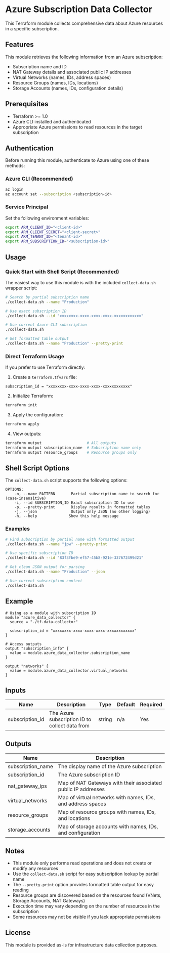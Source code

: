 # Azure Subscription Data Collector

This Terraform module collects comprehensive data about Azure resources in a specific subscription.

## Features

This module retrieves the following information from an Azure subscription:
- Subscription name and ID
- NAT Gateway details and associated public IP addresses
- Virtual Networks (names, IDs, address spaces)
- Resource Groups (names, IDs, locations)
- Storage Accounts (names, IDs, configuration details)

## Prerequisites

- Terraform >= 1.0
- Azure CLI installed and authenticated
- Appropriate Azure permissions to read resources in the target subscription

## Authentication

Before running this module, authenticate to Azure using one of these methods:

### Azure CLI (Recommended)
```bash
az login
az account set --subscription <subscription-id>
```

### Service Principal
Set the following environment variables:
```bash
export ARM_CLIENT_ID="<client-id>"
export ARM_CLIENT_SECRET="<client-secret>"
export ARM_TENANT_ID="<tenant-id>"
export ARM_SUBSCRIPTION_ID="<subscription-id>"
```

## Usage

### Quick Start with Shell Script (Recommended)

The easiest way to use this module is with the included `collect-data.sh` wrapper script:

```bash
# Search by partial subscription name
./collect-data.sh --name "Production"

# Use exact subscription ID
./collect-data.sh --id "xxxxxxxx-xxxx-xxxx-xxxx-xxxxxxxxxxxx"

# Use current Azure CLI subscription
./collect-data.sh

# Get formatted table output
./collect-data.sh --name "Production" --pretty-print
```

### Direct Terraform Usage

If you prefer to use Terraform directly:

1. Create a `terraform.tfvars` file:
```hcl
subscription_id = "xxxxxxxx-xxxx-xxxx-xxxx-xxxxxxxxxxxx"
```

2. Initialize Terraform:
```bash
terraform init
```

3. Apply the configuration:
```bash
terraform apply
```

4. View outputs:
```bash
terraform output                    # All outputs
terraform output subscription_name  # Subscription name only
terraform output resource_groups    # Resource groups only
```

## Shell Script Options

The `collect-data.sh` script supports the following options:

```
OPTIONS:
    -n, --name PATTERN       Partial subscription name to search for (case-insensitive)
    -i, --id SUBSCRIPTION_ID Exact subscription ID to use
    -p, --pretty-print       Display results in formatted tables
    -j, --json               Output only JSON (no other logging)
    -h, --help              Show this help message
```

### Examples

```bash
# Find subscription by partial name with formatted output
./collect-data.sh --name "jpw" --pretty-print

# Use specific subscription ID
./collect-data.sh --id "83f3fbe9-ef57-45b8-921e-337672499d21"

# Get clean JSON output for parsing
./collect-data.sh --name "Production" --json

# Use current subscription context
./collect-data.sh
```

## Example

```hcl
# Using as a module with subscription ID
module "azure_data_collector" {
  source = "./tf-data-collector"
  
  subscription_id = "xxxxxxxx-xxxx-xxxx-xxxx-xxxxxxxxxxxx"
}

# Access outputs
output "subscription_info" {
  value = module.azure_data_collector.subscription_name
}

output "networks" {
  value = module.azure_data_collector.virtual_networks
}
```

## Inputs

| Name | Description | Type | Default | Required |
|------|-------------|------|---------|----------|
| subscription_id | The Azure subscription ID to collect data from | string | n/a | Yes |

## Outputs

| Name | Description |
|------|-------------|
| subscription_name | The display name of the Azure subscription |
| subscription_id | The Azure subscription ID |
| nat_gateway_ips | Map of NAT Gateways with their associated public IP addresses |
| virtual_networks | Map of virtual networks with names, IDs, and address spaces |
| resource_groups | Map of resource groups with names, IDs, and locations |
| storage_accounts | Map of storage accounts with names, IDs, and configuration |

## Notes

- This module only performs read operations and does not create or modify any resources
- Use the `collect-data.sh` script for easy subscription lookup by partial name
- The `--pretty-print` option provides formatted table output for easy reading
- Resource groups are discovered based on the resources found (VNets, Storage Accounts, NAT Gateways)
- Execution time may vary depending on the number of resources in the subscription
- Some resources may not be visible if you lack appropriate permissions

## License

This module is provided as-is for infrastructure data collection purposes.
